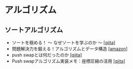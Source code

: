 # アルゴリズム
## ソートアルゴリズム
- ソートを極める！ 〜 なぜソートを学ぶのか 〜 [[qiita]](https://qiita.com/drken/items/44c60118ab3703f7727f)
- 問題解決力を鍛える！アルゴリズムとデータ構造 [[amazon]](https://www.amazon.co.jp/dp/B08PV83L3N)
- push swapとは何だったのか [[qiita]](https://qiita.com/42yliu/items/ad2567113de5536d14a1)
- Push swapアルゴリズム実装メモ：座標圧縮の活用 [[qiita]](https://qiita.com/jiku_jiku/items/f5ba2878b03bf967dd33)
